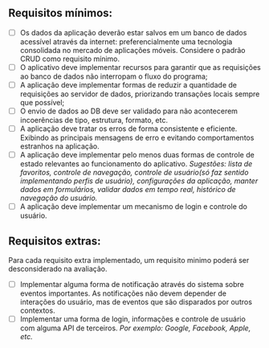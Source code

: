 ## Requisitos mínimos:

- [ ]  Os dados da aplicação deverão estar salvos em um banco de dados acessível através da internet: preferencialmente uma tecnologia consolidada no mercado de aplicações móveis. Considere o padrão CRUD como requisito mínimo.
- [ ]  O aplicativo deve implementar recursos para garantir que as requisições ao banco de dados não interropam o fluxo do programa;
- [ ]  A aplicação deve implementar formas de reduzir a quantidade de requisições ao servidor de dados, priorizando transações locais sempre que possível;
- [ ]  O envio de dados ao DB deve ser validado para não acontecerem incoerências de tipo, estrutura, formato, etc.
- [ ]  A aplicação deve tratar os erros de forma consistente e eficiente. Exibindo as principais mensagens de erro e evitando comportamentos estranhos na aplicação.
- [ ]  A aplicação deve implementar pelo menos duas formas de controle de estado relevantes ao funcionamento do aplicativo. *Sugestões: lista de favoritos, controle de navegação, controle de usuário(só faz sentido implementando perfis de usuário), configurações da aplicação, manter dados em formulários, validar dados em tempo real, histórico de navegação do usuário.*
- [ ]  A aplicação deve implementar um mecanismo de login e controle do usuário.

## Requisitos extras:

Para cada requisito extra implementado, um requisito minimo poderá ser desconsiderado na avaliação.

- [ ]  Implementar alguma forma de notificação através do sistema sobre eventos importantes. As notificações não devem depender de interações do usuário, mas de eventos que são disparados por outros contextos.
- [ ]  Implementar uma forma de login, informações e controle de usuário com alguma API de terceiros. *Por exemplo: Google, Facebook, Apple, etc.*
